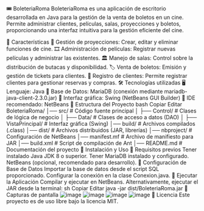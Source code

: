 🎟️ BoleteriaRoma
BoleteriaRoma es una aplicación de escritorio desarrollada en Java para la gestión de la venta de boletos en un cine. Permite administrar clientes, películas, salas, proyecciones y boletos, proporcionando una interfaz intuitiva para la gestión eficiente del cine.

📌 Características
📅 Gestión de proyecciones: Crear, editar y eliminar funciones de cine.
🎞️ Administración de películas: Registrar nuevas películas y administrar las existentes.
🏛️ Manejo de salas: Control sobre la distribución de butacas y disponibilidad.
🏷️ Venta de boletos: Emisión y gestión de tickets para clientes.
👤 Registro de clientes: Permite registrar clientes para gestionar reservas y compras.
🛠️ Tecnologías utilizadas
🖥️ Lenguaje: Java
💾 Base de Datos: MariaDB (conexión mediante mariadb-java-client-2.3.0.jar)
🎨 Interfaz gráfica: Swing (NetBeans GUI Builder)
📂 IDE recomendado: NetBeans
📁 Estructura del Proyecto
bash
Copiar
Editar
BoleteriaRoma/
│── src/                  # Código fuente principal
│   ├── Control/          # Clases de lógica de negocio
│   ├── Data/             # Clases de acceso a datos (DAO)
│   ├── VistaPrincipal/   # Interfaz gráfica (Swing)
│── build/                # Archivos compilados (.class)
│── dist/                 # Archivos distribuidos (JAR, librerías)
│── nbproject/            # Configuración de NetBeans
│── manifest.mf           # Archivo de manifiesto para JAR
│── build.xml             # Script de compilación de Ant
│── README.md             # Documentación del proyecto
🚀 Instalación y Uso
🔹 Requisitos previos
Tener instalado Java JDK 8 o superior.
Tener MariaDB instalado y configurado.
NetBeans (opcional, recomendado para desarrollo).
🔹 Configuración de Base de Datos
Importar la base de datos desde el script SQL proporcionado.
Configurar la conexión en la clase Conexion.java.
🔹 Ejecutar la Aplicación
Compilar y ejecutar en NetBeans.
Alternativamente, ejecutar el JAR desde la terminal:
sh
Copiar
Editar
java -jar dist/BoleteriaRoma.jar
📌 Capturas de pantalla
![image](https://github.com/user-attachments/assets/c7dd7493-3972-4007-a23e-77ff8c3272bb)
![image](https://github.com/user-attachments/assets/877f74f8-e1cf-4276-8071-204e7e530679)
![image](https://github.com/user-attachments/assets/d73dc91f-1aee-4e39-b116-735ba8fcf396)
![image](https://github.com/user-attachments/assets/d3264fff-6074-48d0-8420-689159517d71)
📜 Licencia
Este proyecto es de uso libre bajo la licencia MIT.
